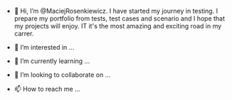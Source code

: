 - 👋 Hi, I’m @MaciejRosenkiewicz. I have started my journey in testing. I prepare my portfolio from tests, test cases and scenario and I hope that my
  projects will enjoy. IT it's the most amazing and exciting road in my carrer.
  
- 👀 I’m interested in ...
- 🌱 I’m currently learning ...
- 💞️ I’m looking to collaborate on ...
- 📫 How to reach me ...

<!---
MaciejRosen/MaciejRosen is a ✨ special ✨ repository because its `README.md` (this file) appears on your GitHub profile.
You can click the Preview link to take a look at your changes.
--->
